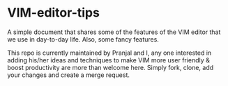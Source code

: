 # VIM-editor-tips

A simple document that shares some of the features of the VIM editor that we use in day-to-day life. Also, some fancy features.

This repo is currently maintained by Pranjal and I, any one interested in adding his/her ideas and techniques to make VIM more user friendly & boost productivity are more than welcome here. Simply fork, clone, add your changes and create a merge request.

